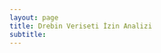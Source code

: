 ```yaml
---
layout: page
title: Drebin Veriseti İzin Analizi
subtitle: 
---
```



<script src="https://d3js.org/d3.v4.min.js"></script>
<script src="d3pie.min.js"></script>
<script>
var pie = new d3pie("pieChart", {
	"header": {
		"title": {
			"text": "Drebin Veri Seti",
			"fontSize": 24,
			"font": "open sans"
		},
		"subtitle": {
			"text": "Drebin Veri Setine Ait Uygulamaların İzin İstatistikleri",
			"color": "#999999",
			"fontSize": 12,
			"font": "open sans"
		},
		"titleSubtitlePadding": 9
	},
	"footer": {
		"text": "[] ",
		"color": "#999999",
		"fontSize": 10,
		"font": "open sans",
		"location": "bottom-left"
	},
	"size": {
		"canvasWidth": 590,
		"pieOuterRadius": "90%"
	},
	"data": {
		"sortOrder": "value-desc",
		"content": [
			{
				"label": "INTERNET",
				"value": 5331,
				"color": "#2383c1"
			},
			{
				"label": "READ_PHONE_STATE",
				"value": 4937,
				"color": "#64a61f"
			},
			{
				"label": "WRITE_EXTERNAL_STORAGE",
				"value": 3719,
				"color": "#7b6788"
			},
			{
				"label": "ACCESS_NETWORK_STATE",
				"value": 3671,
				"color": "#a05c56"
			},
			{
				"label": "SEND_SMS",
				"value": 2996,
				"color": "#961919"
			},
			{
				"label": "RECEIVE_BOOT_COMPLETED",
				"value": 2669,
				"color": "#d8d239"
			},
			{
				"label": "ACCESS_WIFI_STATE",
				"value": 2427,
				"color": "#e98125"
			},
			{
				"label": "RECEIVE_SMS",
				"value": 2136,
				"color": "#d0743c"
			},
			{
				"label": "WAKE_LOCK",
				"value": 2129,
				"color": "#635122"
			},
			{
				"label": "READ_SMS",
				"value": 2079,
				"color": "#6ada6a"
			}
		]
	},
	"labels": {
		"outer": {
			"pieDistance": 32
		},
		"inner": {
			"hideWhenLessThanPercentage": 3
		},
		"mainLabel": {
			"fontSize": 11
		},
		"percentage": {
			"color": "#ffffff",
			"decimalPlaces": 0
		},
		"value": {
			"color": "#adadad",
			"fontSize": 11
		},
		"lines": {
			"enabled": true
		},
		"truncation": {
			"enabled": true
		}
	},
	"effects": {
		"pullOutSegmentOnClick": {
			"effect": "linear",
			"speed": 400,
			"size": 8
		}
	},
	"misc": {
		"gradient": {
			"enabled": true,
			"percentage": 100
		}
	}
});
</script>

